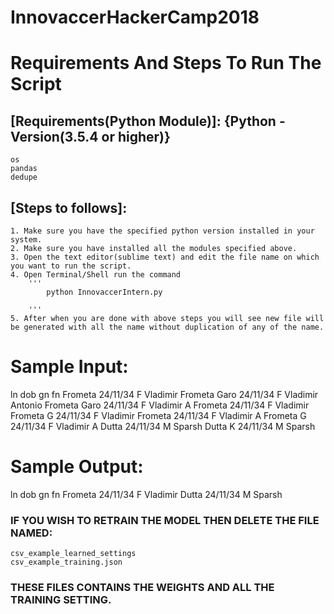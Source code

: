 # InnovaccerHackerCamp2018

# Requirements And Steps To Run The Script

## [Requirements(Python Module)]: {Python - Version(3.5.4 or higher)}

	os
	pandas
	dedupe

## [Steps to follows]:

	1. Make sure you have the specified python version installed in your system.
	2. Make sure you have installed all the modules specified above.
	3. Open the text editor(sublime text) and edit the file name on which you want to run the script.
	4. Open Terminal/Shell run the command
		'''
			python InnovaccerIntern.py
		
		'''
	5. After when you are done with above steps you will see new file will be generated with all the name without duplication of any of the name.



# Sample Input:

ln			dob		gn	fn
Frometa			24/11/34	F	Vladimir 
Frometa Garo		24/11/34	F	Vladimir Antonio
Frometa Garo		24/11/34	F	Vladimir A
Frometa			24/11/34	F	Vladimir
Frometa G		24/11/34	F	Vladimir
Frometa			24/11/34	F	Vladimir A 
Frometa G		24/11/34	F	Vladimir A 
Dutta			24/11/34	M	Sparsh
Dutta K			24/11/34	M	Sparsh


# Sample Output:

ln		dob		gn	fn
Frometa		24/11/34	F	Vladimir 
Dutta		24/11/34	M	Sparsh




### IF YOU WISH TO RETRAIN THE MODEL THEN DELETE THE FILE NAMED: 
	csv_example_learned_settings
	csv_example_training.json
### THESE FILES CONTAINS THE WEIGHTS AND ALL THE TRAINING SETTING.
